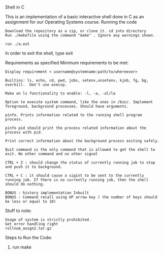 Shell in C

This is an implementation of a basic interactive shell done in C as an assignment for our Operating Systems course.
Running the code

    Download the repository as a zip, or clone it. cd into directory
    Run ./makefile using the command "make" . Ignore any warnings shown.

    run ./a.out

In order to exit the shell, type exit

Requirements as specified
Minimum requirements to be met:

    Display requirement < username@systemname:path/to/whereever>

    Builtins: ls, echo, cd, pwd, jobs, setenv,unsetenv, kjob, fg, bg, overkill.  Don't use execvp.

    Make an ls functionality to enable: -l, -a, -al/la

    Option to execute system command, like the ones in /bin/. Implement foreground, background processes. Should have arguments.

    pinfo. Prints information related to the running shell program process.

    pinfo pid should print the process related information about the process with pid.

    Print correct information about the background process exiting safely.  

    Quit command is the only command that is allowed to get the shell to exit. No other command and no other signal

    CTRL + Z : should change the status of currently running job to stop and push it to background.

    CTRL + C : it should cause a sigint to be sent to the currently running job. If there is no currently running job, then the shell should do nothing.

    BONUS : history implementation Inbuilt
    BONUS : Command recall using UP arrow key ( the number of keys should be less or equal to 10)
    
Stuff to note:

    Usage of system is strictly prohibited.
    Get error handling right
    rollnum_assgn2.tar.gz



Steps to Run the Code:


1. run make

